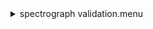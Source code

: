 <details><summary>spectrograph validation.menu</summary><blockquote><pre><details><summary>spectragraph_validation.cbk</summary><blockquote><pre><details><summary>1079_13wave_1beam_16sums_1rep_BOTH.rcp</summary><blockquote><pre>$${\color{red}  data	rcam	both	1079.14	   16 }$$
$${\color{red}  data	rcam	both	1079.25	   16 }$$
$${\color{red}  data	rcam	both	1079.36	   16 }$$
$${\color{red}  data	rcam	both	1079.47	   16 }$$
$${\color{red}  data	rcam	both	1079.58	   16 }$$
$${\color{red}  data	rcam	both	1079.69	   16 }$$
$${\color{red}  data	rcam	both	1079.80	   16 }$$
$${\color{red}  data	rcam	both	1079.91	   16 }$$
$${\color{red}  data	rcam	both	1080.02	   16 }$$
$${\color{red}  data	rcam	both	1080.13	   16 }$$
$${\color{red}  data	rcam	both	1080.24	   16 }$$
$${\color{red}  data	rcam	both	1080.35	   16 }$$
$${\color{red}  data	rcam	both	1080.46	   16 }$$
The above code block covers:1.17 minutes of camera integration + hardware moves and overhead</pre></blockquote></details>The above code block covers:1.17 minutes of camera integration + hardware moves and overhead</pre></blockquote></details></pre></blockquote></details>